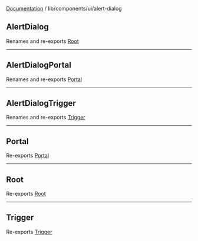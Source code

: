 [Documentation](../../../modules.md) / lib/components/ui/alert-dialog

## AlertDialog

Renames and re-exports [Root](alert-dialog.md#root)

***

## AlertDialogPortal

Renames and re-exports [Portal](alert-dialog.md#portal)

***

## AlertDialogTrigger

Renames and re-exports [Trigger](alert-dialog.md#trigger)

***

## Portal

Re-exports [Portal](alert-dialog.md#portal)

***

## Root

Re-exports [Root](alert-dialog.md#root)

***

## Trigger

Re-exports [Trigger](alert-dialog.md#trigger)
